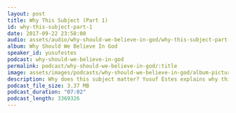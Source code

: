 ```yaml
---
layout: post
title: Why This Subject (Part 1)
id: why-this-subject-part-1
date: 2017-09-22 23:58:00
audio: assets/audio/why-should-we-believe-in-god/why-this-subject-part-1.mp3
album: Why Should We Believe In God
speaker_id: yusufestes
podcast: why-should-we-believe-in-god
permalink: podcast/why-should-we-believe-in-god/:title
image: assets/images/podcasts/why-should-we-believe-in-god/album-picture-small.jpg
description: Why does this subject matter? Yusuf Estes explains why this subject is such crucial for every human being.
podcast_file_size: 3.37 MB
podcast_duration: "07:02"
podcast_length: 3369326
---
```

